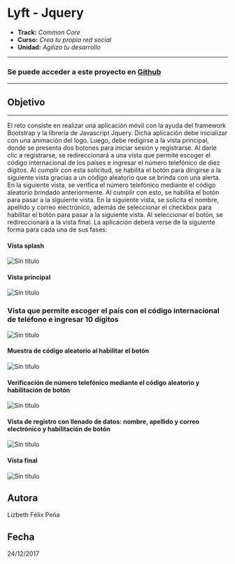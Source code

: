 # Lyft - Jquery

* **Track:** _Common Core_
* **Curso:** _Crea tu propia red social_
* **Unidad:** _Agiliza tu desarrollo_

***
### Se puede acceder a este proyecto en [Github](https://lizbethfp.github.io// "Github")
***

## Objetivo
---
El reto consiste en realizar una aplicación móvil con la ayuda del framework Bootstrap y la librería de Javascript Jquery. Dicha aplicación debe inicializar con una animación del logo. Luego, debe redigirse a la vista principal, donde se presenta dos botones para iniciar sesión y registrarse. Al darle clic a registrarse, se redireccionará a una vista que permite escoger el código internacional de los países e ingresar el número telefónico de diez dígitos. Al cumplir con esta solicitud, se habilita el botón para dirigirse a la siguiente vista gracias a un código aleatorio que se brinda con una alerta. En la siguiente vista, se verifica el número telefónico mediante el código aleatorio brindado anteriormente. Al cumplir con esto, se habilita el botón para pasar a la siguiente vista. En la siguiente vista, se solicita el nombre, apellido y correo electrónico, además de seleccionar el checkbox para habilitar el botón para pasar a la siguiente vista. Al seleccionar el botón, se redireccionará a la vista final. La aplicación deberá verse de la siguiente forma para cada una de sus fases:

#### Vista splash
![Sin titulo](assets/docs/splash.png)

#### Vista principal
![Sin titulo](assets/docs/main-view.png)


### Vista que permite escoger el país con el código internacional de teléfono e ingresar 10 dígitos
![Sin titulo](assets/docs/signup.png)

#### Muestra de código aleatorio al habilitar el botón
![Sin titulo](assets/docs/code-generate.png)

#### Verificación de número telefónico mediante el código aleatorio y habilitación de botón
![Sin titulo](assets/docs/number-verification.png)

#### Vista de registro con llenado de datos: nombre, apellido y correo electrónico y habilitación de botón
![Sin titulo](assets/docs/data-filling.png)

#### Vista final
![Sin titulo](assets/docs/final-view.png)

## Autora
Lizbeth Félix Peña

## Fecha
24/12/2017
